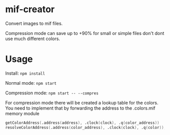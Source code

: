 # mif-creator

Convert images to mif files.

Compression mode can save up to +90% for small or simple files don't dont use much different colors.

# Usage

Install:
`npm install`

Normal mode:
`npm start`

Compression mode:
`npm start -- --compres`

For compression mode there will be created a lookup table for the colors.
You need to implement that by forwarding the address to the .colors.mif memory module

```verilog
getColorAddress(.address(address), .clock(clock), .q(color_address))
resolveColorAddress(.address(color_address), .clock(clock), .q(color));
```

